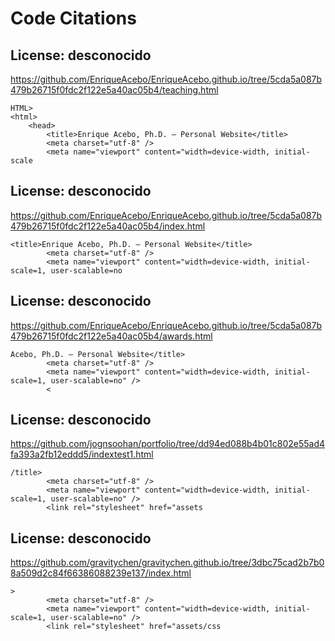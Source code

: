 # Code Citations

## License: desconocido
https://github.com/EnriqueAcebo/EnriqueAcebo.github.io/tree/5cda5a087b479b26715f0fdc2f122e5a40ac05b4/teaching.html

```
HTML>
<html>
	<head>
		<title>Enrique Acebo, Ph.D. – Personal Website</title>
		<meta charset="utf-8" />
		<meta name="viewport" content="width=device-width, initial-scale
```


## License: desconocido
https://github.com/EnriqueAcebo/EnriqueAcebo.github.io/tree/5cda5a087b479b26715f0fdc2f122e5a40ac05b4/index.html

```
<title>Enrique Acebo, Ph.D. – Personal Website</title>
		<meta charset="utf-8" />
		<meta name="viewport" content="width=device-width, initial-scale=1, user-scalable=no
```


## License: desconocido
https://github.com/EnriqueAcebo/EnriqueAcebo.github.io/tree/5cda5a087b479b26715f0fdc2f122e5a40ac05b4/awards.html

```
Acebo, Ph.D. – Personal Website</title>
		<meta charset="utf-8" />
		<meta name="viewport" content="width=device-width, initial-scale=1, user-scalable=no" />
		<
```


## License: desconocido
https://github.com/jognsoohan/portfolio/tree/dd94ed088b4b01c802e55ad4fa393a2fb12eddd5/indextest1.html

```
/title>
		<meta charset="utf-8" />
		<meta name="viewport" content="width=device-width, initial-scale=1, user-scalable=no" />
		<link rel="stylesheet" href="assets
```


## License: desconocido
https://github.com/gravitychen/gravitychen.github.io/tree/3dbc75cad2b7b08a509d2c84f66386088239e137/index.html

```
>
		<meta charset="utf-8" />
		<meta name="viewport" content="width=device-width, initial-scale=1, user-scalable=no" />
		<link rel="stylesheet" href="assets/css
```


